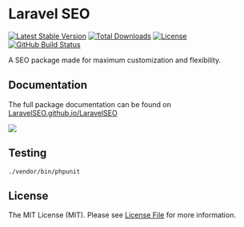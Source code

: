 # Laravel SEO

[![Latest Stable Version](https://img.shields.io/packagist/v/LaravelSEO/LaravelSEO.svg?style=flat-square)](https://packagist.org/packages/LaravelSEO/LaravelSEO)
[![Total Downloads](https://img.shields.io/packagist/dt/LaravelSEO/LaravelSEO.svg?style=flat-square)](https://packagist.org/packages/LaravelSEO/LaravelSEO)
[![License](https://img.shields.io/packagist/l/LaravelSEO/LaravelSEO.svg?style=flat-square)](https://packagist.org/packages/LaravelSEO/LaravelSEO)
[![GitHub Build Status](https://img.shields.io/github/actions/workflow/status/LaravelSEO/LaravelSEO/tests.yml?branch=master&style=flat-square)](https://github.com/LaravelSEO/LaravelSEO/actions)

A SEO package made for maximum customization and flexibility.

## Documentation

The full package documentation can be found on [LaravelSEO.github.io/LaravelSEO](https://LaravelSEO.github.io/LaravelSEO/)

![](docs/preview.png)

## Testing

```
./vendor/bin/phpunit
```

## License

The MIT License (MIT). Please see [License File](LICENSE.md) for more information.
